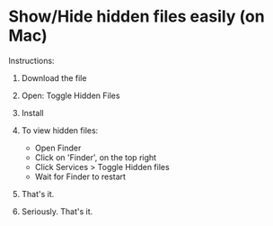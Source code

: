 <h1> Show/Hide hidden files easily (on Mac) </h1>

Instructions:

1. Download the file

2. Open: Toggle Hidden Files

3. Install

4. To view hidden files:
    - Open Finder
    - Click on 'Finder', on the top right
    - Click Services > Toggle Hidden files
    - Wait for Finder to restart

5. That's it.

6. Seriously. That's it.
